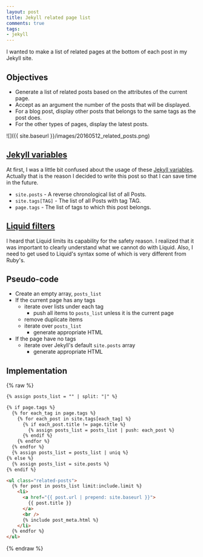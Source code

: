 ```yaml
---
layout: post
title: Jekyll related page list
comments: true
tags:
- jekyll
---
```


I wanted to make a list of related pages at the bottom of each post in my Jekyll site.

<!--more-->

## Objectives
- Generate a list of related posts based on the attributes of the current page.
- Accept as an argument the number of the posts that will be displayed.
- For a blog post, display other posts that belongs to the same tags as the post does.
- For the other types of pages, display the latest posts.

![]({{ site.baseurl }}/images/20160512_related_posts.png)

## [Jekyll variables](https://jekyllrb.com/docs/variables/)
At first, I was a little bit confused about the usage of these [Jekyll variables](https://jekyllrb.com/docs/variables/). Actually that is the reason I decided to write this post so that I can save time in the future.

- `site.posts`     - A reverse chronological list of all Posts.
- `site.tags[TAG]` - The list of all Posts with tag TAG.
- `page.tags`      - The list of tags to which this post belongs.

## [Liquid filters](https://help.shopify.com/themes/liquid/filters)
I heard that Liquid limits its capability for the safety reason. I realized that it was important to clearly understand what we cannot do with Liquid. Also, I need to get used to Liquid's syntax some of which is very different from Ruby's.

## Pseudo-code
- Create an empty array, `posts_list`
- If the current page has any tags
  + iterate over lists under each tag
    * push all items to `posts_list` unless it is the current page
  + remove duplicate items
  + iterate over `posts_list`
    * generate appropriate HTML
- If the page have no tags
  + iterate over Jekyll's default `site.posts` array
    * generate appropriate HTML

## Implementation
{% raw %}
```html
{% assign posts_list = "" | split: "|" %}

{% if page.tags %}
  {% for each_tag in page.tags %}
    {% for each_post in site.tags[each_tag] %}
      {% if each_post.title != page.title %}
        {% assign posts_list = posts_list | push: each_post %}
      {% endif %}
    {% endfor %}
  {% endfor %}
  {% assign posts_list = posts_list | uniq %}
{% else %}
  {% assign posts_list = site.posts %}
{% endif %}

<ul class="related-posts">
  {% for post in posts_list limit:include.limit %}
    <li>
      <a href="{{ post.url | prepend: site.baseurl }}">
        {{ post.title }}
      </a>
      <br />
      {% include post_meta.html %}
    </li>
  {% endfor %}
</ul>
```
{% endraw %}
